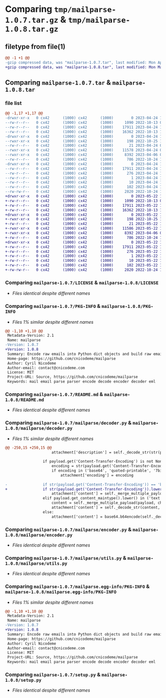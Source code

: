 # Comparing `tmp/mailparse-1.0.7.tar.gz` & `tmp/mailparse-1.0.8.tar.gz`

## filetype from file(1)

```diff
@@ -1 +1 @@
-gzip compressed data, was "mailparse-1.0.7.tar", last modified: Mon Apr 24 10:00:14 2023, max compression
+gzip compressed data, was "mailparse-1.0.8.tar", last modified: Mon May 22 15:41:05 2023, max compression
```

## Comparing `mailparse-1.0.7.tar` & `mailparse-1.0.8.tar`

### file list

```diff
@@ -1,17 +1,17 @@
-drwxr-xr-x   0 cx42      (1000) cx42      (1000)        0 2023-04-24 10:00:14.641093 mailparse-1.0.7/
--rw-r--r--   0 cx42      (1000) cx42      (1000)     1090 2022-10-13 08:35:16.000000 mailparse-1.0.7/LICENSE
--rw-r--r--   0 cx42      (1000) cx42      (1000)    17911 2023-04-24 10:00:14.641093 mailparse-1.0.7/PKG-INFO
--rw-r--r--   0 cx42      (1000) cx42      (1000)    16362 2022-10-13 10:18:33.000000 mailparse-1.0.7/README.md
-drwxr-xr-x   0 cx42      (1000) cx42      (1000)        0 2023-04-24 10:00:14.640093 mailparse-1.0.7/mailparse/
--rwxr-xr-x   0 cx42      (1000) cx42      (1000)      198 2022-10-25 12:35:32.000000 mailparse-1.0.7/mailparse/__init__.py
--rw-r--r--   0 cx42      (1000) cx42      (1000)       21 2023-04-24 09:59:16.000000 mailparse-1.0.7/mailparse/__version__.py
--rwxr-xr-x   0 cx42      (1000) cx42      (1000)    11578 2023-04-24 09:58:34.000000 mailparse-1.0.7/mailparse/decoder.py
--rwxr-xr-x   0 cx42      (1000) cx42      (1000)     8392 2023-04-06 09:51:36.000000 mailparse-1.0.7/mailparse/encoder.py
--rw-r--r--   0 cx42      (1000) cx42      (1000)      786 2022-10-24 14:23:49.000000 mailparse-1.0.7/mailparse/utils.py
-drwxr-xr-x   0 cx42      (1000) cx42      (1000)        0 2023-04-24 10:00:14.641093 mailparse-1.0.7/mailparse.egg-info/
--rw-r--r--   0 cx42      (1000) cx42      (1000)    17911 2023-04-24 10:00:14.000000 mailparse-1.0.7/mailparse.egg-info/PKG-INFO
--rw-r--r--   0 cx42      (1000) cx42      (1000)      276 2023-04-24 10:00:14.000000 mailparse-1.0.7/mailparse.egg-info/SOURCES.txt
--rw-r--r--   0 cx42      (1000) cx42      (1000)        1 2023-04-24 10:00:14.000000 mailparse-1.0.7/mailparse.egg-info/dependency_links.txt
--rw-r--r--   0 cx42      (1000) cx42      (1000)       10 2023-04-24 10:00:14.000000 mailparse-1.0.7/mailparse.egg-info/top_level.txt
--rw-r--r--   0 cx42      (1000) cx42      (1000)      102 2023-04-24 10:00:14.641093 mailparse-1.0.7/setup.cfg
--rw-rw-r--   0 cx42      (1000) cx42      (1000)     2820 2022-10-24 14:26:02.000000 mailparse-1.0.7/setup.py
+drwxr-xr-x   0 cx42      (1000) cx42      (1000)        0 2023-05-22 15:41:05.295295 mailparse-1.0.8/
+-rw-r--r--   0 cx42      (1000) cx42      (1000)     1090 2022-10-13 08:35:16.000000 mailparse-1.0.8/LICENSE
+-rw-r--r--   0 cx42      (1000) cx42      (1000)    17911 2023-05-22 15:41:05.296295 mailparse-1.0.8/PKG-INFO
+-rw-r--r--   0 cx42      (1000) cx42      (1000)    16362 2022-10-13 10:18:33.000000 mailparse-1.0.8/README.md
+drwxr-xr-x   0 cx42      (1000) cx42      (1000)        0 2023-05-22 15:41:05.295295 mailparse-1.0.8/mailparse/
+-rwxr-xr-x   0 cx42      (1000) cx42      (1000)      198 2022-10-25 12:35:32.000000 mailparse-1.0.8/mailparse/__init__.py
+-rw-r--r--   0 cx42      (1000) cx42      (1000)       21 2023-05-22 15:40:33.000000 mailparse-1.0.8/mailparse/__version__.py
+-rwxr-xr-x   0 cx42      (1000) cx42      (1000)    11586 2023-05-22 15:40:21.000000 mailparse-1.0.8/mailparse/decoder.py
+-rwxr-xr-x   0 cx42      (1000) cx42      (1000)     8392 2023-04-06 09:51:36.000000 mailparse-1.0.8/mailparse/encoder.py
+-rw-r--r--   0 cx42      (1000) cx42      (1000)      786 2022-10-24 14:23:49.000000 mailparse-1.0.8/mailparse/utils.py
+drwxr-xr-x   0 cx42      (1000) cx42      (1000)        0 2023-05-22 15:41:05.295295 mailparse-1.0.8/mailparse.egg-info/
+-rw-r--r--   0 cx42      (1000) cx42      (1000)    17911 2023-05-22 15:41:05.000000 mailparse-1.0.8/mailparse.egg-info/PKG-INFO
+-rw-r--r--   0 cx42      (1000) cx42      (1000)      276 2023-05-22 15:41:05.000000 mailparse-1.0.8/mailparse.egg-info/SOURCES.txt
+-rw-r--r--   0 cx42      (1000) cx42      (1000)        1 2023-05-22 15:41:05.000000 mailparse-1.0.8/mailparse.egg-info/dependency_links.txt
+-rw-r--r--   0 cx42      (1000) cx42      (1000)       10 2023-05-22 15:41:05.000000 mailparse-1.0.8/mailparse.egg-info/top_level.txt
+-rw-r--r--   0 cx42      (1000) cx42      (1000)      102 2023-05-22 15:41:05.296295 mailparse-1.0.8/setup.cfg
+-rw-rw-r--   0 cx42      (1000) cx42      (1000)     2820 2022-10-24 14:26:02.000000 mailparse-1.0.8/setup.py
```

### Comparing `mailparse-1.0.7/LICENSE` & `mailparse-1.0.8/LICENSE`

 * *Files identical despite different names*

### Comparing `mailparse-1.0.7/PKG-INFO` & `mailparse-1.0.8/PKG-INFO`

 * *Files 1% similar despite different names*

```diff
@@ -1,10 +1,10 @@
 Metadata-Version: 2.1
 Name: mailparse
-Version: 1.0.7
+Version: 1.0.8
 Summary: Encode raw emails into Python dict objects and build raw emails from Python dict.
 Home-page: https://github.com/cnicodeme/mailparse
 Author: Cyril Nicodeme
 Author-email: contact@cnicodeme.com
 License: MIT
 Project-URL: Source, https://github.com/cnicodeme/mailparse
 Keywords: mail email parse parser encode decode encoder decoder eml
```

### Comparing `mailparse-1.0.7/README.md` & `mailparse-1.0.8/README.md`

 * *Files identical despite different names*

### Comparing `mailparse-1.0.7/mailparse/decoder.py` & `mailparse-1.0.8/mailparse/decoder.py`

 * *Files 1% similar despite different names*

```diff
@@ -250,15 +250,15 @@
                     attachment['description'] = self._decode_str(str(payload.get('content-description')), charset)
 
                 if payload.get('Content-Transfer-Encoding') is not None:
                     encoding = str(payload.get('Content-Transfer-Encoding')).lower()
                     if encoding in ('base64', 'quoted-printable', '7bit', '8bit', 'binary') or encoding.startswith('x-'):
                         attachment['encoding'] = encoding
 
-                if str(payload.get('Content-Transfer-Encoding')) == 'base64':
+                if str(payload.get('Content-Transfer-Encoding')).lower() == 'base64':
                     attachment['content'] = self._merge_multiple_payload(payload, charset, decode=False)
                 elif payload.get_content_maintype().lower() in ('text', 'message'):
                     content = self._merge_multiple_payload(payload, charset)
                     attachment['content'] = self._decode_str(content, charset)
                 else:
                     attachment['content'] = base64.b64encode(self._decode_str(payload.get_payload(decode=True), charset).encode('utf-8')).decode('utf-8')
```

### Comparing `mailparse-1.0.7/mailparse/encoder.py` & `mailparse-1.0.8/mailparse/encoder.py`

 * *Files identical despite different names*

### Comparing `mailparse-1.0.7/mailparse/utils.py` & `mailparse-1.0.8/mailparse/utils.py`

 * *Files identical despite different names*

### Comparing `mailparse-1.0.7/mailparse.egg-info/PKG-INFO` & `mailparse-1.0.8/mailparse.egg-info/PKG-INFO`

 * *Files 1% similar despite different names*

```diff
@@ -1,10 +1,10 @@
 Metadata-Version: 2.1
 Name: mailparse
-Version: 1.0.7
+Version: 1.0.8
 Summary: Encode raw emails into Python dict objects and build raw emails from Python dict.
 Home-page: https://github.com/cnicodeme/mailparse
 Author: Cyril Nicodeme
 Author-email: contact@cnicodeme.com
 License: MIT
 Project-URL: Source, https://github.com/cnicodeme/mailparse
 Keywords: mail email parse parser encode decode encoder decoder eml
```

### Comparing `mailparse-1.0.7/setup.py` & `mailparse-1.0.8/setup.py`

 * *Files identical despite different names*

